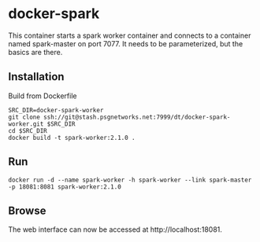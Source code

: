 # docker-spark

This container starts a spark worker container and connects to a container named spark-master on port 7077. It needs to be parameterized, but the basics are there.

## Installation

Build from Dockerfile

```
SRC_DIR=docker-spark-worker
git clone ssh://git@stash.psgnetworks.net:7999/dt/docker-spark-worker.git $SRC_DIR
cd $SRC_DIR
docker build -t spark-worker:2.1.0 .
```

## Run

```
docker run -d --name spark-worker -h spark-worker --link spark-master -p 18081:8081 spark-worker:2.1.0
```

## Browse

The web interface can now be accessed at http://localhost:18081.

